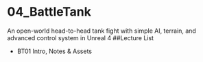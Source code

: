 # 04_BattleTank
An open-world head-to-head tank fight with simple AI, terrain, and advanced control system in Unreal 4
##Lecture List
* BT01 Intro, Notes & Assets
